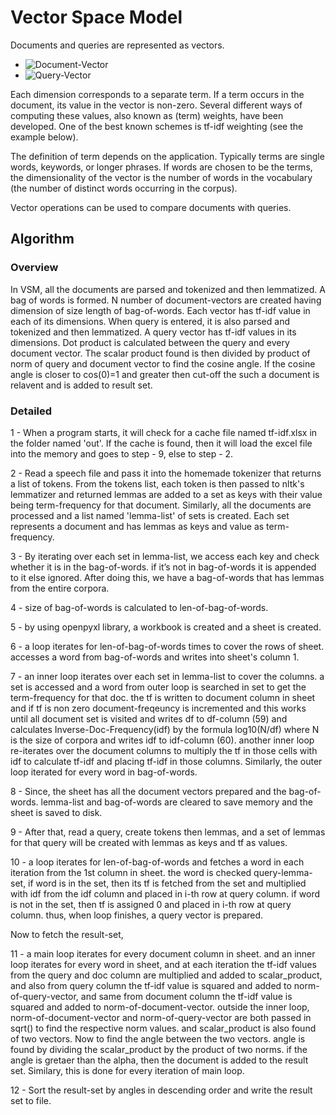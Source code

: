 # Vector Space Model

Documents and queries are represented as vectors.

- ![Document-Vector](https://wikimedia.org/api/rest_v1/media/math/render/svg/6568769b5001c6040e121596945b7e419dddb4da)
- ![Query-Vector](https://wikimedia.org/api/rest_v1/media/math/render/svg/d5b3e7c8ef051ef2c6411266ea1a490d36c8011e)

Each dimension corresponds to a separate term. If a term occurs in the document, its value in the vector is non-zero. Several different ways of computing these values, also known as (term) weights, have been developed. One of the best known schemes is tf-idf weighting (see the example below).

The definition of term depends on the application. Typically terms are single words, keywords, or longer phrases. If words are chosen to be the terms, the dimensionality of the vector is the number of words in the vocabulary (the number of distinct words occurring in the corpus).

Vector operations can be used to compare documents with queries.

## Algorithm

### Overview

In VSM, all the documents are parsed and tokenized and then lemmatized. A bag of words is formed.
N number of document-vectors are created having dimension of size length of bag-of-words.
Each vector has tf-idf value in each of its dimensions.
When query is entered, it is also parsed and tokenized and then lemmatized. A query vector has tf-idf values
in its dimensions. Dot product is calculated between the query and every document vector.
The scalar product found is then divided by product of norm of query and document vector to find the cosine angle.
If the cosine angle is closer to cos(0)=1 and greater then cut-off the such a document is relavent and is added to result set.

### Detailed

1 - When a program starts, it will check for a cache file named tf-idf.xlsx in the folder named 'out'.
If the cache is found, then it will load the excel file into the memory and goes to step - 9, else to step - 2. 

2 - Read a speech file and pass it into the homemade tokenizer that returns a list of tokens. 
From the tokens list, each token is then passed to nltk's lemmatizer and returned lemmas 
are added to a set as keys with their value being term-frequency for that document.
Similarly, all the documents are processed and a list named 'lemma-list' of sets is created. 
Each set represents a document and has lemmas as keys and value as term-frequency.

3 - By iterating over each set in lemma-list, we access each key and check whether it is in the bag-of-words.
if it’s not in bag-of-words it is appended to it else ignored. After doing this, we have a bag-of-words that
has lemmas from the entire corpora.

4 - size of bag-of-words is calculated to len-of-bag-of-words.

5 - by using openpyxl library, a workbook is created and a sheet is created.

6 - a loop iterates for len-of-bag-of-words times to cover the rows of sheet.
accesses a word from bag-of-words and writes into sheet's column 1.

7 - an inner loop iterates over each set in lemma-list to cover the columns.
a set is accessed and a word from outer loop is searched in set to get the term-frequency for that doc.
the tf is written to document column in sheet and if tf is non zero document-freqeuncy is incremented
and this works until all document set is visited and writes df to df-column (59) and calculates Inverse-Doc-Frequency(idf)
by the formula log10(N/df) where N is the size of corpora and writes idf to idf-column (60).
another inner loop re-iterates over the document columns to multiply the tf in those cells with idf to calculate tf-idf 
and placing tf-idf in those columns. 
Similarly, the outer loop iterated for every word in bag-of-words.

8 - Since, the sheet has all the document vectors prepared and the bag-of-words.
lemma-list and bag-of-words are cleared to save memory and the sheet is saved to disk.

9 - After that, read a query, create tokens then lemmas, and a set of lemmas for that query will be created
with lemmas as keys and tf as values.

10 - a loop iterates for len-of-bag-of-words and fetches a word in each iteration from the 1st column in sheet.
the word is checked query-lemma-set, 
if word is in the set, then its tf is fetched from the set and multiplied with idf from
the idf column and placed in i-th row at query column.
if word is not in the set, then tf is assigned 0 and placed in i-th row at query column.
thus, when loop finishes, a query vector is prepared.

Now to fetch the result-set,

11 - a main loop iterates for every document column in sheet.
and an inner loop iterates for every word in sheet, and at each iteration the tf-idf values from the query and doc column
are multiplied and added to scalar_product, and also from query column the tf-idf value is squared and added to norm-of-query-vector,
and same from document column the tf-idf value is squared and added to norm-of-document-vector.
outside the inner loop, norm-of-document-vector and norm-of-query-vector are both passed in sqrt() to find the respective norm values.
and scalar_product is also found of two vectors. Now to find the angle between the two vectors.
angle is found by dividing the scalar_product by the product of two norms.
if the angle is gretaer than the alpha, then the document is added to the result set.
Similary, this is done for every iteration of main loop.

12 - Sort the result-set by angles in descending order and write the result set to file.
